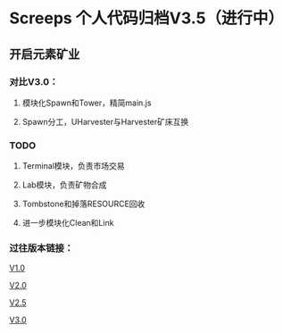 # Screeps 个人代码归档V3.5（进行中）

## 开启元素矿业

### 对比V3.0：

1. 模块化Spawn和Tower，精简main.js

2. Spawn分工，UHarvester与Harvester矿床互换

### TODO

1. Terminal模块，负责市场交易

2. Lab模块，负责矿物合成

3. Tombstone和掉落RESOURCE回收

4. 进一步模块化Clean和Link

### 过往版本链接：

[V1.0](https://github.com/Magic-Xin/Screeps/tree/master/v1.0)

[V2.0](https://github.com/Magic-Xin/Screeps/tree/master/v2.0)

[V2.5](https://github.com/Magic-Xin/Screeps/tree/master/v2.5)

[V3.0](https://github.com/Magic-Xin/Screeps/tree/master/v3.0)